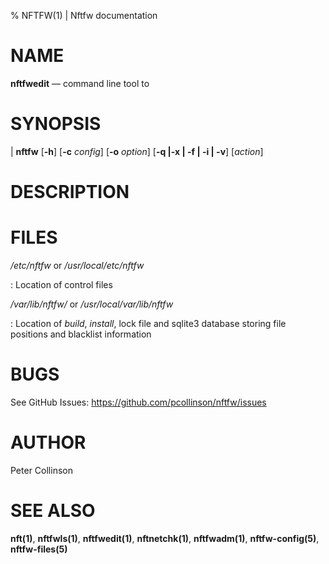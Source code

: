 % NFTFW(1) | Nftfw documentation

NAME
====

**nftfwedit** — command line tool to

SYNOPSIS
======

| **nftfw** \[**-h**\] \[**-c** _config_] \[**-o** _option_] \[**-q |-x | -f | -i | -v**] \[_action_]


DESCRIPTION
=========


FILES
=====

*/etc/nftfw* or */usr/local/etc/nftfw*

:   Location of  control files

*/var/lib/nftfw/* or */usr/local/var/lib/nftfw*

:   Location of *build*, *install*, lock file and sqlite3 database storing file positions and blacklist information


BUGS
====

See GitHub Issues: <https://github.com/pcollinson/nftfw/issues>

AUTHOR
======

Peter Collinson

SEE ALSO
========

**nft(1)**, **nftfwls(1)**,  **nftfwedit(1)**, **nftnetchk(1)**, **nftfwadm(1)**, **nftfw-config(5)**, **nftfw-files(5)**
